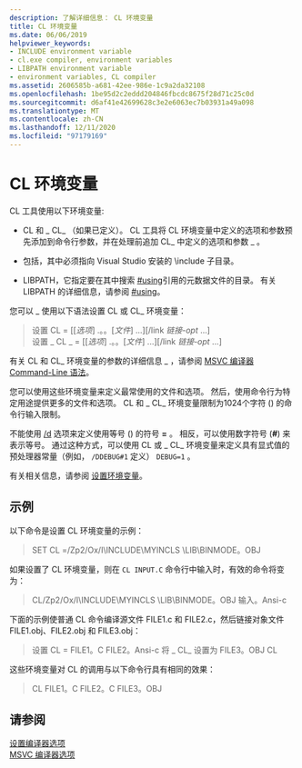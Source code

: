 ```yaml
---
description: 了解详细信息： CL 环境变量
title: CL 环境变量
ms.date: 06/06/2019
helpviewer_keywords:
- INCLUDE environment variable
- cl.exe compiler, environment variables
- LIBPATH environment variable
- environment variables, CL compiler
ms.assetid: 2606585b-a681-42ee-986e-1c9a2da32108
ms.openlocfilehash: 1be95d2c2eddd204846fbcdc8675f28d71c25c0d
ms.sourcegitcommit: d6af41e42699628c3e2e6063ec7b03931a49a098
ms.translationtype: MT
ms.contentlocale: zh-CN
ms.lasthandoff: 12/11/2020
ms.locfileid: "97179169"
---
```

# <a name="cl-environment-variables"></a>CL 环境变量

CL 工具使用以下环境变量:

- CL 和 \_ CL_ （如果已定义）。 CL 工具将 CL 环境变量中定义的选项和参数预先添加到命令行参数，并在处理前追加 CL_ 中定义的选项和参数 \_ 。

- 包括，其中必须指向 Visual Studio 安装的 \include 子目录。

- LIBPATH，它指定要在其中搜索 [#using](../../preprocessor/hash-using-directive-cpp.md)引用的元数据文件的目录。 有关 LIBPATH 的详细信息，请参阅 [#using](../../preprocessor/hash-using-directive-cpp.md)。

您可以 \_ 使用以下语法设置 CL 或 CL_ 环境变量：

> 设置 CL = [[*选项*] .。。[*文件*] ...][/link *链接-opt* ...]\
> 设置 \_ CL \_ = [[*选项*] .。。[*文件*] ...][/link *链接-opt* ...]

有关 CL 和 CL_ 环境变量的参数的详细信息 \_ ，请参阅 [MSVC 编译器 Command-Line 语法](compiler-command-line-syntax.md)。

您可以使用这些环境变量来定义最常使用的文件和选项。 然后，使用命令行为特定用途提供更多的文件和选项。 CL 和 \_ CL_ 环境变量限制为1024个字符 () 的命令行输入限制。

不能使用 [/d](d-preprocessor-definitions.md) 选项来定义使用等号 () 的符号 **=** 。 相反，可以使用数字符号 (**#**) 来表示等号。 通过这种方式，可以使用 CL 或 \_ CL_ 环境变量来定义具有显式值的预处理器常量（例如， `/DDEBUG#1` 定义） `DEBUG=1` 。

有关相关信息，请参阅 [设置环境变量](../setting-the-path-and-environment-variables-for-command-line-builds.md)。

## <a name="examples"></a>示例

以下命令是设置 CL 环境变量的示例：

> SET CL =/Zp2/Ox/I\INCLUDE\MYINCLS \LIB\BINMODE。OBJ

如果设置了 CL 环境变量，则在 `CL INPUT.C` 命令行中输入时，有效的命令将变为：

> CL/Zp2/Ox/I\INCLUDE\MYINCLS \LIB\BINMODE。OBJ 输入。Ansi-c

下面的示例使普通 CL 命令编译源文件 FILE1.c 和 FILE2.c，然后链接对象文件 FILE1.obj、FILE2.obj 和 FILE3.obj：

> 设置 CL = FILE1。C FILE2。Ansi-c
> 将 \_ CL_ 设置为 FILE3。OBJ
> CL

这些环境变量对 CL 的调用与以下命令行具有相同的效果：

> CL FILE1。C FILE2。C FILE3。OBJ

## <a name="see-also"></a>请参阅

[设置编译器选项](compiler-command-line-syntax.md) \
[MSVC 编译器选项](compiler-options.md)
